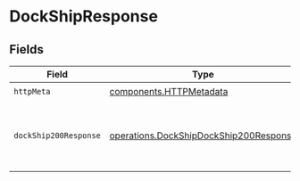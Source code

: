 # DockShipResponse


## Fields

| Field                                                                                            | Type                                                                                             | Required                                                                                         | Description                                                                                      |
| ------------------------------------------------------------------------------------------------ | ------------------------------------------------------------------------------------------------ | ------------------------------------------------------------------------------------------------ | ------------------------------------------------------------------------------------------------ |
| `httpMeta`                                                                                       | [components.HTTPMetadata](../../models/components/httpmetadata.md)                               | :heavy_check_mark:                                                                               | N/A                                                                                              |
| `dockShip200Response`                                                                            | [operations.DockShipDockShip200Response](../../models/operations/dockshipdockship200response.md) | :heavy_minus_sign:                                                                               | The ship has successfully docked at its current location.                                        |